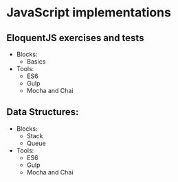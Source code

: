 # JavaScript implementations

## EloquentJS exercises and tests
* Blocks:
  * Basics
* Tools:
   * ES6
   * Gulp
   * Mocha and Chai
   
## Data Structures:
* Blocks:
   * Stack
   * Queue
* Tools:
   * ES6
   * Gulp
   * Mocha and Chai
